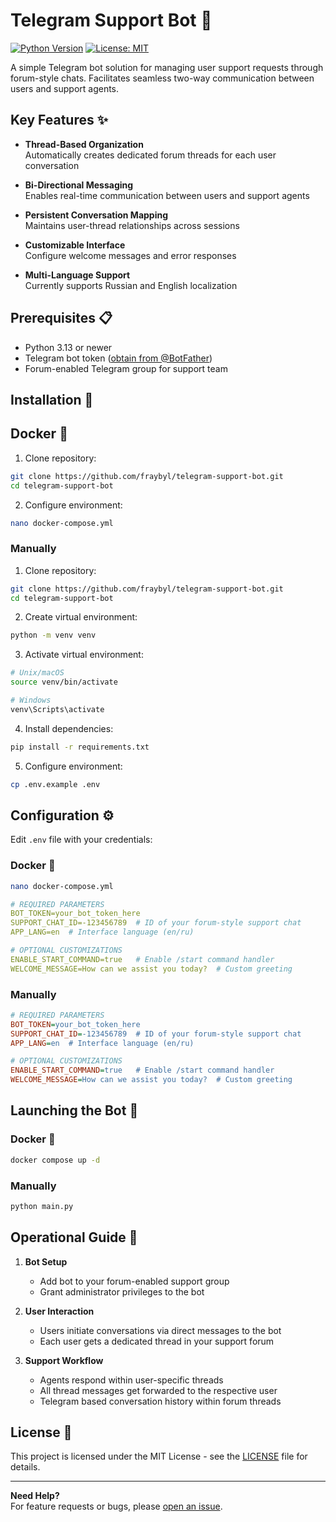 # Telegram Support Bot 🤖

[![Python Version](https://img.shields.io/badge/python-3.13%2B-blue)](https://www.python.org/)
[![License: MIT](https://img.shields.io/badge/License-MIT-yellow.svg)](https://opensource.org/licenses/MIT)

A simple Telegram bot solution for managing user support requests through forum-style chats. Facilitates seamless two-way communication between users and support agents.

## Key Features ✨

- **Thread-Based Organization**  
  Automatically creates dedicated forum threads for each user conversation

- **Bi-Directional Messaging**  
  Enables real-time communication between users and support agents

- **Persistent Conversation Mapping**  
  Maintains user-thread relationships across sessions

- **Customizable Interface**  
  Configure welcome messages and error responses

- **Multi-Language Support**  
  Currently supports Russian and English localization

## Prerequisites 📋

- Python 3.13 or newer
- Telegram bot token ([obtain from @BotFather](https://t.me/BotFather))
- Forum-enabled Telegram group for support team

## Installation 🚀

## Docker 🐳

1. Clone repository:

```bash
git clone https://github.com/fraybyl/telegram-support-bot.git
cd telegram-support-bot
```

2. Configure environment:

```bash
nano docker-compose.yml
```

### Manually

1. Clone repository:
```bash
git clone https://github.com/fraybyl/telegram-support-bot.git
cd telegram-support-bot
```

2. Create virtual environment:
```bash
python -m venv venv
```

3. Activate virtual environment:
```bash
# Unix/macOS
source venv/bin/activate

# Windows
venv\Scripts\activate
```

4. Install dependencies:
```bash
pip install -r requirements.txt
```

5. Configure environment:
```bash
cp .env.example .env
```

## Configuration ⚙️

Edit `.env` file with your credentials:

### Docker 🐳

```bash
nano docker-compose.yml
```

```yml
# REQUIRED PARAMETERS
BOT_TOKEN=your_bot_token_here
SUPPORT_CHAT_ID=-123456789  # ID of your forum-style support chat
APP_LANG=en  # Interface language (en/ru)

# OPTIONAL CUSTOMIZATIONS
ENABLE_START_COMMAND=true   # Enable /start command handler
WELCOME_MESSAGE=How can we assist you today?  # Custom greeting
```

### Manually

```ini
# REQUIRED PARAMETERS
BOT_TOKEN=your_bot_token_here
SUPPORT_CHAT_ID=-123456789  # ID of your forum-style support chat
APP_LANG=en  # Interface language (en/ru)

# OPTIONAL CUSTOMIZATIONS
ENABLE_START_COMMAND=true   # Enable /start command handler
WELCOME_MESSAGE=How can we assist you today?  # Custom greeting
```

## Launching the Bot 🏁

### Docker 🐳

```bash
docker compose up -d
```

### Manually

```bash
python main.py
```

## Operational Guide 📖

1. **Bot Setup**  
   - Add bot to your forum-enabled support group
   - Grant administrator privileges to the bot

2. **User Interaction**  
   - Users initiate conversations via direct messages to the bot
   - Each user gets a dedicated thread in your support forum

3. **Support Workflow**  
   - Agents respond within user-specific threads
   - All thread messages get forwarded to the respective user
   - Telegram based conversation history within forum threads


## License 📄

This project is licensed under the MIT License - see the [LICENSE](LICENSE) file for details.

---

**Need Help?**  
For feature requests or bugs, please [open an issue](https://github.com/fraybyl/telegram-support-bot/issues).
